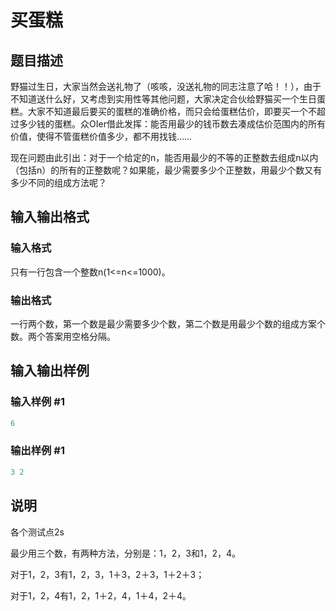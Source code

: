 # 买蛋糕

## 题目描述

野猫过生日，大家当然会送礼物了（咳咳，没送礼物的同志注意了哈！！），由于不知道送什么好，又考虑到实用性等其他问题，大家决定合伙给野猫买一个生日蛋糕。大家不知道最后要买的蛋糕的准确价格，而只会给蛋糕估价，即要买一个不超过多少钱的蛋糕。众OIer借此发挥：能否用最少的钱币数去凑成估价范围内的所有价值，使得不管蛋糕价值多少，都不用找钱……

现在问题由此引出：对于一个给定的n，能否用最少的不等的正整数去组成n以内（包括n）的所有的正整数呢？如果能，最少需要多少个正整数，用最少个数又有多少不同的组成方法呢？

## 输入输出格式

### 输入格式

只有一行包含一个整数n(1<=n<=1000)。

### 输出格式

一行两个数，第一个数是最少需要多少个数，第二个数是用最少个数的组成方案个数。两个答案用空格分隔。

## 输入输出样例

### 输入样例 #1

```cpp
6

```
### 输出样例 #1

```cpp
3 2

```
## 说明

各个测试点2s

最少用三个数，有两种方法，分别是：1，2，3和1，2，4。

对于1，2，3有1，2，3，1＋3，2＋3，1＋2＋3；

对于1，2，4有1，2，1＋2，4，1＋4，2＋4。

